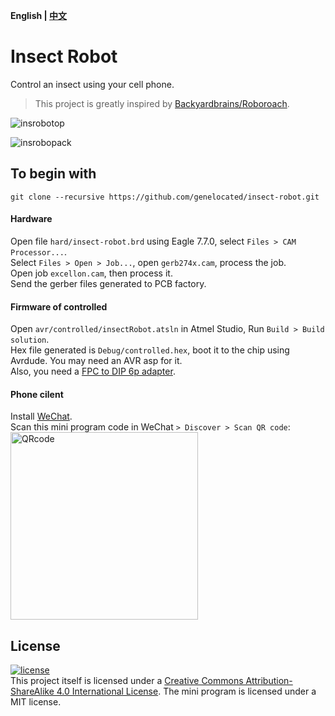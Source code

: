__English | [中文](./README.md)__
# Insect Robot
Control an insect using your cell phone.  
>This project is greatly inspired by [Backyardbrains/Roboroach](https://github.com/backyardbrains/roboroach).  

![insrobotop](https://user-images.githubusercontent.com/31200881/40276701-9018be3c-5c43-11e8-9cd4-dfcd022ba257.jpg)  

![insrobopack](https://user-images.githubusercontent.com/31200881/40276703-92aff142-5c43-11e8-9227-4ccae34ab8b3.jpg)  

## To begin with
```Shell
git clone --recursive https://github.com/genelocated/insect-robot.git
```
#### Hardware
Open file `hard/insect-robot.brd` using  Eagle 7.7.0, select `Files > CAM Processor...`.  
Select `Files > Open > Job...`, open `gerb274x.cam`, process the job.  
Open job `excellon.cam`, then process it.  
Send the gerber files generated to PCB factory.

#### Firmware of controlled
Open `avr/controlled/insectRobot.atsln` in Atmel Studio, Run `Build > Build solution`.    
Hex file generated is `Debug/controlled.hex`, boot it to the chip using Avrdude. You may need an AVR asp for it.  
Also, you need a [FPC to DIP 6p adapter](https://www.amazon.com/s/?field-keywords=fpc+dip+6p).

#### Phone cilent
Install [WeChat](https://play.google.com/store/apps/details?id=com.tencent.mm).  
Scan this mini program code in WeChat `> Discover > Scan QR code`:  
<img alt='QRcode' width='300' src='https://user-images.githubusercontent.com/31200881/40267482-84c31bc2-5b8f-11e8-92a8-6d1d5c3509b5.jpg'></img>

## License
[![license](https://mirrors.creativecommons.org/presskit/buttons/88x31/svg/by-sa.svg)](http://creativecommons.org/licenses/by-sa/4.0/)  
This project itself is licensed under a [Creative Commons Attribution-ShareAlike 4.0 International License](http://creativecommons.org/licenses/by-sa/4.0/).
The mini program is licensed under a MIT license.
